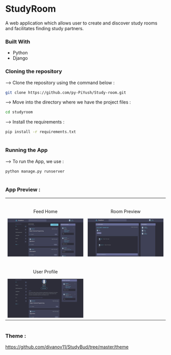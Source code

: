# StudyRoom

A web application which allows user to create and discover study rooms and facilitates finding study partners.

### Built With

- Python
- Django

### Cloning the repository

--> Clone the repository using the command below :

```bash
git clone https://github.com/py-PiYush/Study-room.git

```

--> Move into the directory where we have the project files :

```bash
cd studyroom

```

--> Install the requirements :

```bash
pip install -r requirements.txt

```

#

### Running the App

--> To run the App, we use :

```bash
python manage.py runserver

```

#

### App Preview :

<table width="100%"> 
<tr>
<td width="50%">      
&nbsp; 
<br>
<p align="center">
  Feed Home
</p>
<img src="img/home.png">
</td> 
<td width="50%">
<br>
<p align="center">
  Room Preview
</p>
<img src="img/room.png">  
</td>
<tr>
<td width="50%">
<br>
<p align="center">
  User Profile
</p>
<img src="img/user-profile.png">  
</td>
</table>

#

### Theme :

https://github.com/divanov11/StudyBud/tree/master/theme
